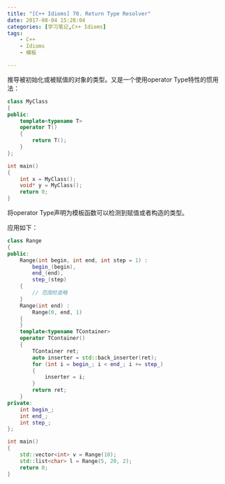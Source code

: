 ```yaml
---
title: "[C++ Idioms] 70. Return Type Resolver"
date: 2017-08-04 15:28:04
categories: [学习笔记,C++ Idioms]
tags:
    - C++
    - Idioms
    - 模板

---
```

推导被初始化或被赋值的对象的类型。<!--more-->又是一个使用operator Type特性的惯用法：
```cpp
class MyClass
{
public:
	template<typename T>
	operator T()
	{
		return T();
	}
};

int main()
{
	int x = MyClass();
	void* y = MyClass();
	return 0;
}
```
将operator Type声明为模板函数可以检测到赋值或者构造的类型。

应用如下：
```cpp
class Range
{
public:
	Range(int begin, int end, int step = 1) :
		begin_(begin),
		end_(end),
		step_(step)
	{
		// 范围检查略
	}
	Range(int end) :
		Range(0, end, 1)
	{
	}
	template<typename TContainer>
	operator TContainer()
	{
		TContainer ret;
		auto inserter = std::back_inserter(ret);
		for (int i = begin_; i < end_; i += step_)
		{
			inserter = i;
		}
		return ret;
	}
private:
	int begin_;
	int end_;
	int step_;
};

int main()
{
	std::vector<int> v = Range(10);
	std::list<char> l = Range(5, 20, 2);
	return 0;
}
```
